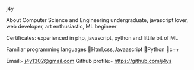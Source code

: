 j4y

About
Computer Science and Engineering undergraduate, javascript lover, web developer, art enthusiastic, ML begineer

Certificates:
experienced in php, javascript, python and littile bit of ML

Familiar programming languages
Html,css,Javaascript
Python
c++

Email:- j4y1302@gmail.com
Github profile:- https://github.com/j4ys
